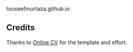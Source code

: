 touseefmurtaza.github.io

## Credits

Thanks to [Online CV](https://github.com/sharu725/online-cv) for the template and effort.